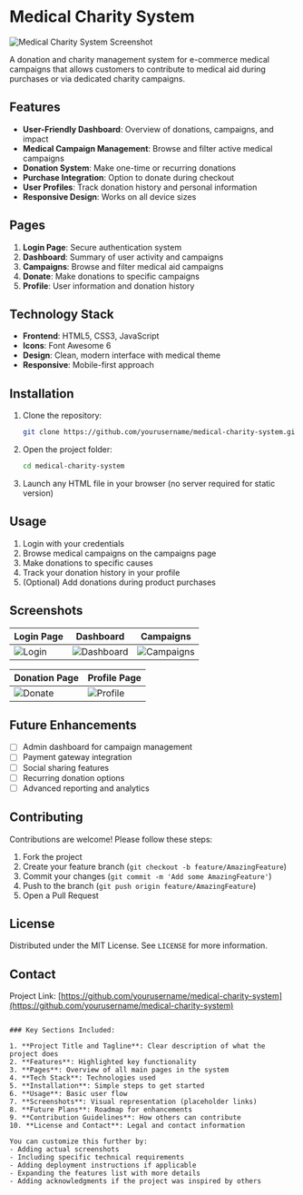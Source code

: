 # Medical Charity System

![Medical Charity System Screenshot](https://via.placeholder.com/800x400?text=Medical+Charity+Screenshot)

A donation and charity management system for e-commerce medical campaigns that allows customers to contribute to medical aid during purchases or via dedicated charity campaigns.

## Features

- **User-Friendly Dashboard**: Overview of donations, campaigns, and impact
- **Medical Campaign Management**: Browse and filter active medical campaigns
- **Donation System**: Make one-time or recurring donations
- **Purchase Integration**: Option to donate during checkout
- **User Profiles**: Track donation history and personal information
- **Responsive Design**: Works on all device sizes

## Pages

1. **Login Page**: Secure authentication system
2. **Dashboard**: Summary of user activity and campaigns
3. **Campaigns**: Browse and filter medical aid campaigns
4. **Donate**: Make donations to specific campaigns
5. **Profile**: User information and donation history

## Technology Stack

- **Frontend**: HTML5, CSS3, JavaScript
- **Icons**: Font Awesome 6
- **Design**: Clean, modern interface with medical theme
- **Responsive**: Mobile-first approach

## Installation

1. Clone the repository:
   ```bash
   git clone https://github.com/yourusername/medical-charity-system.git
   ```
2. Open the project folder:
   ```bash
   cd medical-charity-system
   ```
3. Launch any HTML file in your browser (no server required for static version)

## Usage

1. Login with your credentials
2. Browse medical campaigns on the campaigns page
3. Make donations to specific causes
4. Track your donation history in your profile
5. (Optional) Add donations during product purchases

## Screenshots

| Login Page | Dashboard | Campaigns |
|------------|-----------|-----------|
| ![Login](https://via.placeholder.com/300x200?text=Login) | ![Dashboard](https://via.placeholder.com/300x200?text=Dashboard) | ![Campaigns](https://via.placeholder.com/300x200?text=Campaigns) |

| Donation Page | Profile Page |
|---------------|--------------|
| ![Donate](https://via.placeholder.com/300x200?text=Donate) | ![Profile](https://via.placeholder.com/300x200?text=Profile) |

## Future Enhancements

- [ ] Admin dashboard for campaign management
- [ ] Payment gateway integration
- [ ] Social sharing features
- [ ] Recurring donation options
- [ ] Advanced reporting and analytics

## Contributing

Contributions are welcome! Please follow these steps:

1. Fork the project
2. Create your feature branch (`git checkout -b feature/AmazingFeature`)
3. Commit your changes (`git commit -m 'Add some AmazingFeature'`)
4. Push to the branch (`git push origin feature/AmazingFeature`)
5. Open a Pull Request

## License

Distributed under the MIT License. See `LICENSE` for more information.

## Contact

Project Link: [https://github.com/yourusername/medical-charity-system](https://github.com/yourusername/medical-charity-system)
```

### Key Sections Included:

1. **Project Title and Tagline**: Clear description of what the project does
2. **Features**: Highlighted key functionality
3. **Pages**: Overview of all main pages in the system
4. **Tech Stack**: Technologies used
5. **Installation**: Simple steps to get started
6. **Usage**: Basic user flow
7. **Screenshots**: Visual representation (placeholder links)
8. **Future Plans**: Roadmap for enhancements
9. **Contribution Guidelines**: How others can contribute
10. **License and Contact**: Legal and contact information

You can customize this further by:
- Adding actual screenshots
- Including specific technical requirements
- Adding deployment instructions if applicable
- Expanding the features list with more details
- Adding acknowledgments if the project was inspired by others

